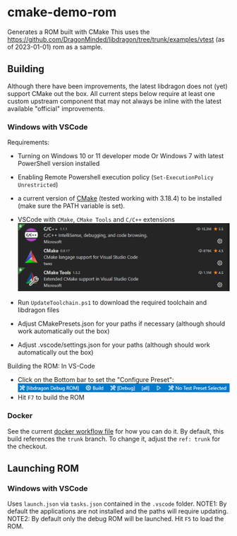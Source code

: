 # cmake-demo-rom
Generates a ROM built with CMake
This uses the https://github.com/DragonMinded/libdragon/tree/trunk/examples/vtest (as of 2023-01-01) rom as a sample.

## Building
Although there have been improvements, the latest libdragon does not (yet) support CMake out the box.
All current steps below require at least one custom upstream component that may not always be inline with the latest available "official" improvements.

### Windows with VSCode
Requirements:
* Turning on Windows 10 or 11 developer mode Or Windows 7 with latest PowerShell version installed
* Enabling Remote Powershell execution policy (`Set-ExecutionPolicy Unrestricted`)
* a current version of [CMake](https://cmake.org/download/) (tested working with 3.18.4) to be installed (make sure the PATH variable is set).
* VSCode with `CMake`, `CMake Tools` and `C/C++` extensions
![Required VSCode Extensions](docs/images/vscode-extensions.png)

* Run `UpdateToolchain.ps1` to download the required toolchain and libdragon files
* Adjust CMakePresets.json for your paths if necessary (although should work automatically out the box)
* Adjust .vscode/settings.json for your paths (although should work automatically out the box)

Building the ROM:
In VS-Code
* Click on the Bottom bar to set the "Configure Preset": ![CMake variant](docs/images/vscode-set-variant.png)
* Hit `F7` to build the ROM

### Docker
See the current [docker workflow file](.github/workflows/build-docker.yml) for how you can do it.
By default, this build references the `trunk` branch. To change it, adjust the `ref: trunk` for the checkout.

## Launching ROM

### Windows with VSCode
Uses `launch.json` via `tasks.json` contained in the `.vscode` folder.
NOTE1: By default the applications are not installed and the paths will require updating.
NOTE2: By default only the debug ROM will be launched.
Hit `F5` to load the ROM.
